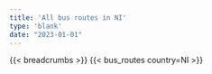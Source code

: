 ```yaml
---
title: 'All bus routes in NI'
type: 'blank'
date: "2023-01-01"
---
```


{{< breadcrumbs >}}
{{< bus_routes country=NI >}}
